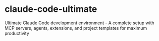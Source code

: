 # claude-code-ultimate
Ultimate Claude Code development environment - A complete setup with MCP servers, agents, extensions, and project templates for maximum productivity
